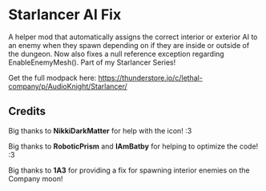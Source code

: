# Starlancer AI Fix
A helper mod that automatically assigns the correct interior or exterior AI to an enemy when they spawn depending on if they are inside or outside of the dungeon. Now also fixes a null reference exception regarding EnableEnemyMesh(). Part of my Starlancer Series!

Get the full modpack here: https://thunderstore.io/c/lethal-company/p/AudioKnight/Starlancer/

## Credits
Big thanks to **NikkiDarkMatter** for help with the icon! :3

Big thanks to **RoboticPrism** and **IAmBatby** for helping to optimize the code! :3

Big thanks to **1A3** for providing a fix for spawning interior enemies on the Company moon!